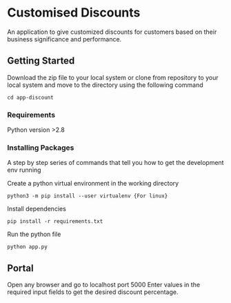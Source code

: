 # Customised Discounts

An application to give customized discounts for customers based on their business significance and performance.

## Getting Started

Download the zip file to your local system or clone from repository to your local system and move to the directory using the following command
```
cd app-discount
```

### Requirements

Python version >2.8

### Installing Packages

A step by step series of commands that tell you how to get the development env running

Create a python virtual environment in the working directory

```
python3 -m pip install --user virtualenv {For linux}
```

Install dependencies

```
pip install -r requirements.txt
```

Run the python file

```
python app.py
```

## Portal

Open any browser and go to localhost port 5000
Enter values in the required input fields to get the desired discount percentage.


